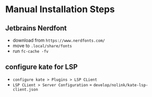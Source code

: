 # Manual Installation Steps

## Jetbrains Nerdfont
- download from `https://www.nerdfonts.com/`
- move to `.local/share/fonts`
- run `fc-cache -fv`

## configure kate for LSP
- `configure kate > Plugins > LSP CLient`
- `LSP CLient > Server Configuration` = `develop/nolink/kate-lsp-client.json`

